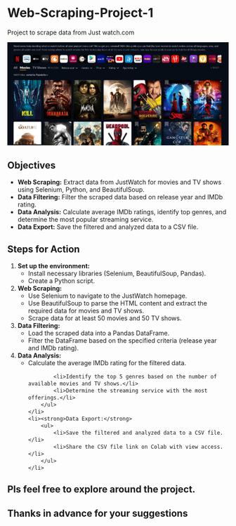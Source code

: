 # Web-Scraping-Project-1
Project to scrape data from Just watch.com

![Just Watch](https://github.com/ANURUDRA-JENA/Web-Scraping-Project-1/blob/e7051ddd0790e8ecd224d4bcedd62c42107e103b/asset_management/Screenshot%202024-08-21%20195511.png)
<h2>Objectives</h2>
<ul>
    <li><strong>Web Scraping:</strong> Extract data from JustWatch for movies and TV shows using Selenium,&nbsp;Python,&nbsp;and BeautifulSoup.</li>
    <li><strong>Data Filtering:</strong> Filter the scraped data based on release year and IMDb rating.</li>
    <li><strong>Data Analysis:</strong> Calculate average IMDb ratings,&nbsp;identify top genres,&nbsp;and determine the most popular streaming service.</li>
    <li><strong>Data Export:</strong> Save the filtered and analyzed data to a CSV file.</li>
</ul>
<h2>Steps for Action</h2>
<ol>
    <li><strong>Set up the environment:</strong>
        <ul>
            <li>Install necessary libraries (Selenium,&nbsp;BeautifulSoup,&nbsp;Pandas).</li>
            <li>Create a Python script.</li>
        </ul>
    </li>
    <li><strong>Web Scraping:</strong>
        <ul>
            <li>Use Selenium to navigate to the JustWatch homepage.</li>
            <li>Use BeautifulSoup to parse the HTML content and extract the required data for movies and TV shows.</li>
            <li>Scrape data for at least 50 movies and 50 TV shows.</li>
        </ul>
    </li>
    <li><strong>Data Filtering:</strong>
        <ul>
            <li>Load the scraped data into a Pandas DataFrame.</li>
            <li>Filter the DataFrame based on the specified criteria (release year and IMDb rating).</li>
        </ul>
    </li>
    <li><strong>Data Analysis:</strong>
        <ul>
            <li>Calculate the average IMDb rating for the filtered data.</li>

            <li>Identify the top 5 genres based on the number of available movies and TV shows.</li>
            <li>Determine the streaming service with the most offerings.</li>
        </ul>
    </li>
    <li><strong>Data Export:</strong>
        <ul>
            <li>Save the filtered and analyzed data to a CSV file.</li>
            <li>Share the CSV file link on Colab with view access.</li>
        </ul>
    </li>
</ol>


<h2>Pls feel free to explore around the project.</h2>
<h2>Thanks in advance for your suggestions</h2>
